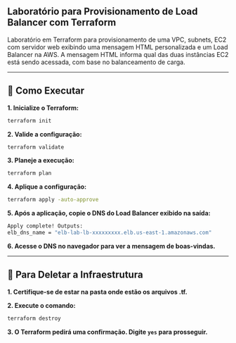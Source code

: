 ## Laboratório para Provisionamento de Load Balancer com Terraform

Laboratório em Terraform para provisionamento de uma VPC, subnets, EC2 com servidor web exibindo uma mensagem HTML personalizada e um Load Balancer na AWS. A mensagem HTML informa qual das duas instâncias EC2 está sendo acessada, com base no balanceamento de carga.

---

## 🚀 Como Executar

**1. Inicialize o Terraform:**
```bash
terraform init
```

**2. Valide a configuração:**
```bash
terraform validate
```

**3. Planeje a execução:**
```bash
terraform plan
```

**4. Aplique a configuração:**
```bash
terraform apply -auto-approve
```

**5. Após a aplicação, copie o DNS do Load Balancer exibido na saída:**
```bash
Apply complete! Outputs:
elb_dns_name = "elb-lab-lb-xxxxxxxxx.elb.us-east-1.amazonaws.com"
```

**6. Acesse o DNS no navegador para ver a mensagem de boas-vindas.**

---

## 🚨 Para Deletar a Infraestrutura

**1. Certifique-se de estar na pasta onde estão os arquivos .tf.**

**2. Execute o comando:**
```bash
terraform destroy
```

**3. O Terraform pedirá uma confirmação. Digite `yes` para prosseguir.**
